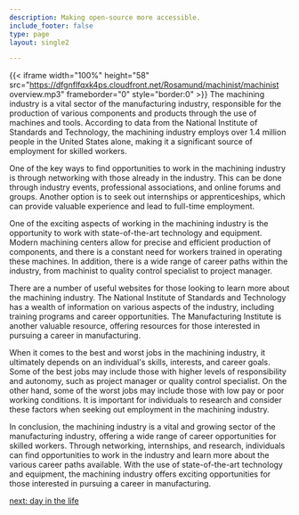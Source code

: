 ```yaml
---
description: Making open-source more accessible.
include_footer: false
type: page
layout: single2

---
```


{{< iframe width="100%" height="58" src="https://dfgnflfqxk4ps.cloudfront.net/Rosamund/machinist/machinist overview.mp3" frameborder="0" style="border:0" >}}
The machining industry is a vital sector of the manufacturing industry, responsible for the production of various components and products through the use of machines and tools. According to data from the National Institute of Standards and Technology, the machining industry employs over 1.4 million people in the United States alone, making it a significant source of employment for skilled workers.

One of the key ways to find opportunities to work in the machining industry is through networking with those already in the industry. This can be done through industry events, professional associations, and online forums and groups. Another option is to seek out internships or apprenticeships, which can provide valuable experience and lead to full-time employment.

One of the exciting aspects of working in the machining industry is the opportunity to work with state-of-the-art technology and equipment. Modern machining centers allow for precise and efficient production of components, and there is a constant need for workers trained in operating these machines. In addition, there is a wide range of career paths within the industry, from machinist to quality control specialist to project manager.

There are a number of useful websites for those looking to learn more about the machining industry. The National Institute of Standards and Technology has a wealth of information on various aspects of the industry, including training programs and career opportunities. The Manufacturing Institute is another valuable resource, offering resources for those interested in pursuing a career in manufacturing.

When it comes to the best and worst jobs in the machining industry, it ultimately depends on an individual's skills, interests, and career goals. Some of the best jobs may include those with higher levels of responsibility and autonomy, such as project manager or quality control specialist. On the other hand, some of the worst jobs may include those with low pay or poor working conditions. It is important for individuals to research and consider these factors when seeking out employment in the machining industry.

In conclusion, the machining industry is a vital and growing sector of the manufacturing industry, offering a wide range of career opportunities for skilled workers. Through networking, internships, and research, individuals can find opportunities to work in the industry and learn more about the various career paths available. With the use of state-of-the-art technology and equipment, the machining industry offers exciting opportunities for those interested in pursuing a career in manufacturing.


<a href="https://workdojos.com/machinist/day-in-the-life">next: day in the life</a>
